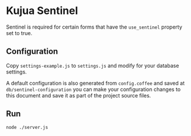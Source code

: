 # Kujua Sentinel

Sentinel is required for certain forms that have the `use_sentinel` property
set to true.

## Configuration

Copy `settings-example.js` to `settings.js` and modify for your database settings.

A default configuration is also generated from `config.coffee` and saved at
`db/sentinel-configuration` you can make your configuration changes to this
document and save it as part of the project source files.

## Run

`node ./server.js`
